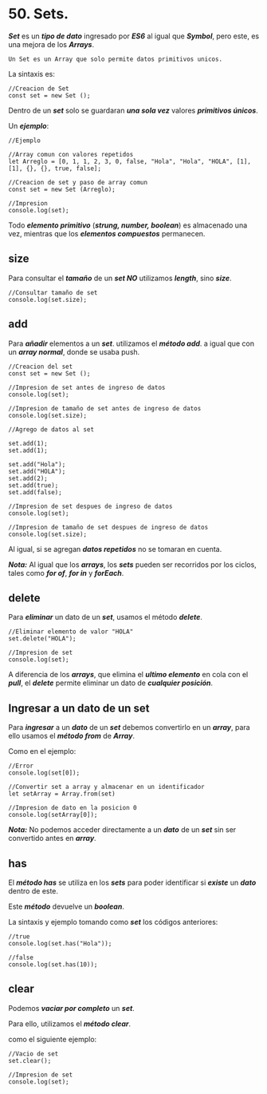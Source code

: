 
# 50. Sets.

***Set*** es un ***tipo de dato*** ingresado por ***ES6*** al igual que ***Symbol***, pero este, es una mejora de los ***Arrays***.

	Un Set es un Array que solo permite datos primitivos unicos.

La sintaxis es:

~~~
//Creacion de Set
const set = new Set ();
~~~

Dentro de un ***set*** solo se guardaran ***una sola vez*** valores ***primitivos únicos***. 

Un ***ejemplo***:

~~~
//Ejemplo

//Array comun con valores repetidos
let Arreglo = [0, 1, 1, 2, 3, 0, false, "Hola", "Hola", "HOLA", [1], [1], {}, {}, true, false];

//Creacion de set y paso de array comun
const set = new Set (Arreglo);

//Impresion
console.log(set);
~~~

Todo ***elemento primitivo*** (***strung, number, boolean***) es almacenado una vez, mientras que los ***elementos compuestos*** permanecen.

## size

Para consultar el ***tamaño*** de un ***set NO*** utilizamos ***length***, sino ***size***.

~~~
//Consultar tamaño de set
console.log(set.size);
~~~

## add

Para ***añadir*** elementos a un ***set***. utilizamos el ***método add***. a igual que con un ***array normal***, donde  se usaba push.

~~~
//Creacion del set
const set = new Set ();

//Impresion de set antes de ingreso de datos
console.log(set);

//Impresion de tamaño de set antes de ingreso de datos
console.log(set.size);

//Agrego de datos al set

set.add(1);
set.add(1);

set.add("Hola");
set.add("HOLA");
set.add(2);
set.add(true);
set.add(false);

//Impresion de set despues de ingreso de datos
console.log(set);

//Impresion de tamaño de set despues de ingreso de datos
console.log(set.size);
~~~

Al igual, si se agregan ***datos repetidos*** no se tomaran en cuenta.

***Nota:*** Al igual que los ***arrays***, los ***sets*** pueden ser recorridos por los ciclos, tales como ***for of***, ***for in*** y ***forEach***.

## delete

Para ***eliminar*** un dato de un ***set***, usamos el método ***delete***.

~~~
//Eliminar elemento de valor "HOLA"
set.delete("HOLA");

//Impresion de set
console.log(set);
~~~

A diferencia de los ***arrays***, que elimina el ***ultimo elemento*** en cola con el ***pull***, el ***delete*** permite eliminar un dato de ***cualquier posición***.

## Ingresar a un dato de un set

Para ***ingresar*** a un ***dato*** de un ***set*** debemos convertirlo en un ***array***, para ello usamos el ***método from*** de ***Array***.

Como en el ejemplo:

~~~
//Error
console.log(set[0]);

//Convertir set a array y almacenar en un identificador
let setArray = Array.from(set)

//Impresion de dato en la posicion 0
console.log(setArray[0]);
~~~

***Nota:*** No podemos acceder directamente a un ***dato*** de un ***set*** sin ser convertido antes en ***array***.

## has

El ***método has*** se utiliza en los ***sets*** para poder identificar si ***existe*** un ***dato*** dentro de este.

Este ***método*** devuelve un ***boolean***.

La sintaxis y ejemplo tomando como ***set*** los códigos anteriores:

~~~
//true
console.log(set.has("Hola"));

//false
console.log(set.has(10));
~~~

## clear

Podemos ***vaciar por completo*** un ***set***.

Para ello, utilizamos el ***método clear***.

como el siguiente ejemplo:

~~~
//Vacio de set
set.clear();

//Impresion de set
console.log(set);
~~~